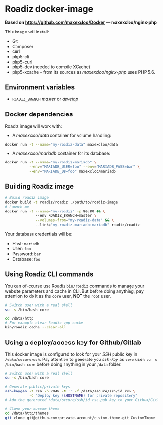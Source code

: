# Roadiz docker-image

**Based on https://github.com/maxexcloo/Docker — maxexcloo/nginx-php**

This image will install:

* Git
* Composer
* curl
* php5-cli
* php5-curl
* php5-dev (needed to compile XCache)
* php5-xcache - from its sources as *maxexcloo/nginx-php* uses PHP 5.6.

## Environment variables

* `ROADIZ_BRANCH` *master* or *develop*

## Docker dependencies

Roadiz image will work with:

* A *maxexcloo/data* container for volume handling:

```bash
docker run -t --name="my-roadiz-data" maxexcloo/data
```

* A *maxexcloo/mariadb* container for its database:

```bash
docker run -t --name="my-roadiz-mariadb" \
           --env="MARIADB_USER=foo" --env="MARIADB_PASS=bar" \
           --env="MARIADB_DB=foo" maxexcloo/mariadb
```

## Building Roadiz image

```bash
# Build roadiz image
docker build -t roadiz/roadiz ./path/to/roadiz-image
# Launch me
docker run -t --name="my-roadiz" -p 80:80 && \
              --env ROADIZ_BRANCH=master \
              --volumes-from="my-roadiz-data" && \
              --link="my-roadiz-mariadb:mariadb" roadiz/roadiz
```

Your database credentials will be:

* Host: `mariadb`
* User: `foo`
* Password: `bar`
* Database: `foo`

## Using Roadiz CLI commands

You can of-course use Roadiz `bin/roadiz` commands to manage your website
parameters and cache in CLI. But before doing anything, pay attention to
do it as the `core` user, **NOT** the `root` user.

```bash
# Switch user with a real shell
su -s /bin/bash core

cd /data/http
# For example clear Roadiz app cache
bin/roadiz cache --clear-all
```

## Using a deploy/access key for Github/Gitlab

This docker image is configured to look for your *SSH* public key in `/data/secure/ssh`.
Pay attention to generate you *ssh-key* as `core` user: `su -s /bin/bash core`
before doing anything in your `/data` folder.

```bash
# Switch user with a real shell
su -s /bin/bash core

# Generate public/private keys
ssh-keygen -t rsa -b 2048 -N '' -f /data/secure/ssh/id_rsa \
           -C "Deploy key ($HOSTNAME) for private repository"
# Add the generated /data/secure/ssh/id_rsa.pub key to your Github/Gitlab account

# Clone your custom theme
cd /data/http/themes
git clone git@github.com:private-account/custom-theme.git CustomTheme
```
